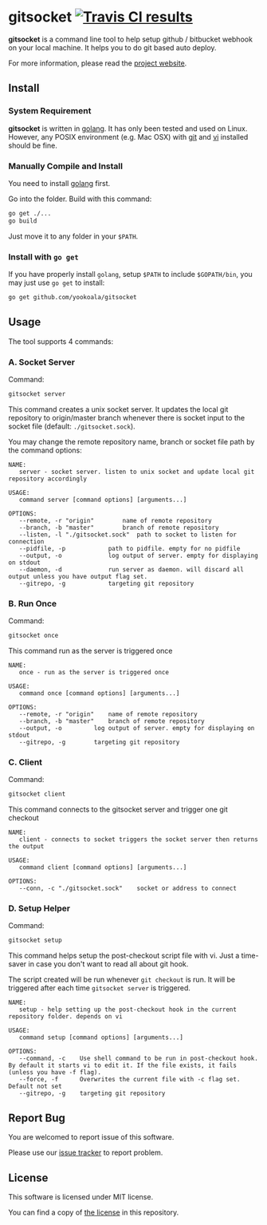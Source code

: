 # gitsocket [![Travis CI results][travis]](https://travis-ci.org/yookoala/gitsocket?branch=master)

**gitsocket** is a command line tool to help setup github / bitbucket webhook on your local machine. It helps you to do git based auto deploy.

For more information, please read the [project website][gh-pages].

[travis]: https://api.travis-ci.org/yookoala/gitsocket.svg?branch=master
[gh-pages]: https://yookoala.github.io/gitsocket/


## Install

### System Requirement

**gitsocket** is written in [golang][golang]. It has only been tested
and used on Linux. However, any POSIX environment (e.g. Mac OSX)
with [git][git] and [vi][vi] installed should be fine.

[golang]: https://golang.org
[git]: https://git-scm.com/
[vi]: http://www.vim.org

### Manually Compile and Install

You need to install [golang][golang] first.

Go into the folder. Build with this command:

```bash
go get ./...
go build
```

Just move it to any folder in your `$PATH`.

### Install with `go get`

If you have properly install `golang`, setup `$PATH` to include
`$GOPATH/bin`, you may just use `go get` to install:

```bash
go get github.com/yookoala/gitsocket
```


## Usage

The tool supports 4 commands:

### A. Socket Server

Command:
```bash
gitsocket server
```
This command creates a unix socket server. It updates the local git
repository to origin/master branch whenever there is socket input to
the socket file (default: `./gitsocket.sock`).

You may change the remote repository name, branch or socket file path
by the command options:

```manpage
NAME:
   server - socket server. listen to unix socket and update local git repository accordingly

USAGE:
   command server [command options] [arguments...]

OPTIONS:
   --remote, -r "origin"		name of remote repository
   --branch, -b "master"		branch of remote repository
   --listen, -l "./gitsocket.sock"	path to socket to listen for connection
   --pidfile, -p 			path to pidfile. empty for no pidfile
   --output, -o 			log output of server. empty for displaying on stdout
   --daemon, -d				run server as daemon. will discard all output unless you have output flag set.
   --gitrepo, -g 			targeting git repository
```

### B. Run Once

Command:
```bash
gitsocket once
```
This command run as the server is triggered once

```manpage
NAME:
   once - run as the server is triggered once

USAGE:
   command once [command options] [arguments...]

OPTIONS:
   --remote, -r "origin"	name of remote repository
   --branch, -b "master"	branch of remote repository
   --output, -o 		log output of server. empty for displaying on stdout
   --gitrepo, -g 		targeting git repository
```

### C. Client

Command:
```bash
gitsocket client
```
This command connects to the gitsocket server and trigger one git checkout

```manpage
NAME:
   client - connects to socket triggers the socket server then returns the output

USAGE:
   command client [command options] [arguments...]

OPTIONS:
   --conn, -c "./gitsocket.sock"	socket or address to connect
```

### D. Setup Helper

Command:
```bash
gitsocket setup
```

This command helps setup the post-checkout script file with vi.
Just a time-saver in case you don't want to read all about git hook.

The script created will be run whenever `git checkout` is run. It will
be triggered after each time `gitsocket server` is triggered.

```manpage
NAME:
   setup - help setting up the post-checkout hook in the current repository folder. depends on vi

USAGE:
   command setup [command options] [arguments...]

OPTIONS:
   --command, -c 	Use shell command to be run in post-checkout hook. By default it starts vi to edit it. If the file exists, it fails (unless you have -f flag).
   --force, -f		Overwrites the current file with -c flag set. Default not set
   --gitrepo, -g 	targeting git repository
```


## Report Bug

You are welcomed to report issue of this software.

Please use our [issue tracker][issues] to report problem.

[issues]: https://github.com/yookoala/gitsocket/issues


## License

This software is licensed under MIT license.

You can find a copy of [the license][license] in this repository.

[license]: /LICENSE
